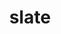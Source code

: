 ---
title: "slate"
layout: cache
categories: [package, develop-2024-12-15]
meta: {"versions": ["2024.10.29"], "compilers": ["gcc@=11.4.0", "gcc@=9.4.0", "oneapi@=2024.2.1"], "oss": ["ubuntu20.04", "ubuntu22.04"], "platforms": ["linux"], "targets": ["neoverse_v1", "neoverse_v2", "ppc64le", "x86_64_v3"], "stacks": ["e4s", "e4s-neoverse-v2", "e4s-neoverse_v1", "e4s-oneapi", "e4s-power", "root"], "num_specs": 13, "num_specs_by_stack": {"e4s-power": 2, "root": 13, "e4s-neoverse_v1": 4, "e4s-neoverse-v2": 2, "e4s": 4, "e4s-oneapi": 1}}
spec_details: [{"hash": "nguxidfd6zizsxu54x34e3ob7ozoni7r", "compiler": "gcc@=9.4.0", "versions": ["2024.10.29"], "os": "ubuntu20.04", "platform": "linux", "target": "ppc64le", "variants": ["build_system=cmake", "build_type=Release", "+cuda", "cuda_arch=70", "generator=make", "~ipo", "+mpi", "+openmp", "~rocm", "+shared", "~sycl"], "stacks": ["e4s-power", "root"], "size": "-", "tarball": "https://binaries.spack.io/develop-2024-12-15/build_cache/linux-ubuntu20.04-ppc64le/gcc-9.4.0/slate-2024.10.29/linux-ubuntu20.04-ppc64le-gcc-9.4.0-slate-2024.10.29-nguxidfd6zizsxu54x34e3ob7ozoni7r.spack"}, {"hash": "ufnaglghyxhyoz7iwbowvocupsethsbi", "compiler": "gcc@=9.4.0", "versions": ["2024.10.29"], "os": "ubuntu20.04", "platform": "linux", "target": "ppc64le", "variants": ["build_system=cmake", "build_type=Release", "~cuda", "generator=make", "~ipo", "+mpi", "+openmp", "~rocm", "+shared", "~sycl"], "stacks": ["e4s-power", "root"], "size": "-", "tarball": "https://binaries.spack.io/develop-2024-12-15/build_cache/linux-ubuntu20.04-ppc64le/gcc-9.4.0/slate-2024.10.29/linux-ubuntu20.04-ppc64le-gcc-9.4.0-slate-2024.10.29-ufnaglghyxhyoz7iwbowvocupsethsbi.spack"}, {"hash": "decul3flaulsuzacrk7zvbu57tkbenm3", "compiler": "gcc@=11.4.0", "versions": ["2024.10.29"], "os": "ubuntu22.04", "platform": "linux", "target": "neoverse_v1", "variants": ["build_system=cmake", "build_type=Release", "+cuda", "cuda_arch=80", "generator=make", "~ipo", "+mpi", "+openmp", "~rocm", "+shared", "~sycl"], "stacks": ["root", "e4s-neoverse_v1"], "size": "-", "tarball": "https://binaries.spack.io/develop-2024-12-15/build_cache/linux-ubuntu22.04-neoverse_v1/gcc-11.4.0/slate-2024.10.29/linux-ubuntu22.04-neoverse_v1-gcc-11.4.0-slate-2024.10.29-decul3flaulsuzacrk7zvbu57tkbenm3.spack"}, {"hash": "fe2zlablciz4yoz5aau7uxnsdlb7jstb", "compiler": "gcc@=11.4.0", "versions": ["2024.10.29"], "os": "ubuntu22.04", "platform": "linux", "target": "neoverse_v1", "variants": ["build_system=cmake", "build_type=Release", "+cuda", "cuda_arch=90", "generator=make", "~ipo", "+mpi", "+openmp", "~rocm", "+shared", "~sycl"], "stacks": ["root", "e4s-neoverse_v1"], "size": "-", "tarball": "https://binaries.spack.io/develop-2024-12-15/build_cache/linux-ubuntu22.04-neoverse_v1/gcc-11.4.0/slate-2024.10.29/linux-ubuntu22.04-neoverse_v1-gcc-11.4.0-slate-2024.10.29-fe2zlablciz4yoz5aau7uxnsdlb7jstb.spack"}, {"hash": "nrb32fzhviacmbd4frbzf7pk65le7pcr", "compiler": "gcc@=11.4.0", "versions": ["2024.10.29"], "os": "ubuntu22.04", "platform": "linux", "target": "neoverse_v1", "variants": ["build_system=cmake", "build_type=Release", "~cuda", "generator=make", "~ipo", "+mpi", "+openmp", "~rocm", "+shared", "~sycl"], "stacks": ["root", "e4s-neoverse_v1"], "size": "-", "tarball": "https://binaries.spack.io/develop-2024-12-15/build_cache/linux-ubuntu22.04-neoverse_v1/gcc-11.4.0/slate-2024.10.29/linux-ubuntu22.04-neoverse_v1-gcc-11.4.0-slate-2024.10.29-nrb32fzhviacmbd4frbzf7pk65le7pcr.spack"}, {"hash": "ujvd2elw75zjtbttkpjqgoplja6yziew", "compiler": "gcc@=11.4.0", "versions": ["2024.10.29"], "os": "ubuntu22.04", "platform": "linux", "target": "neoverse_v1", "variants": ["build_system=cmake", "build_type=Release", "+cuda", "cuda_arch=75", "generator=make", "~ipo", "+mpi", "+openmp", "~rocm", "+shared", "~sycl"], "stacks": ["root", "e4s-neoverse_v1"], "size": "-", "tarball": "https://binaries.spack.io/develop-2024-12-15/build_cache/linux-ubuntu22.04-neoverse_v1/gcc-11.4.0/slate-2024.10.29/linux-ubuntu22.04-neoverse_v1-gcc-11.4.0-slate-2024.10.29-ujvd2elw75zjtbttkpjqgoplja6yziew.spack"}, {"hash": "5lbct6raosi3oqz5kdkp5dsr5mok2tda", "compiler": "gcc@=11.4.0", "versions": ["2024.10.29"], "os": "ubuntu22.04", "platform": "linux", "target": "neoverse_v2", "variants": ["build_system=cmake", "build_type=Release", "+cuda", "cuda_arch=90", "generator=make", "~ipo", "+mpi", "+openmp", "~rocm", "+shared", "~sycl"], "stacks": ["root", "e4s-neoverse-v2"], "size": "-", "tarball": "https://binaries.spack.io/develop-2024-12-15/build_cache/linux-ubuntu22.04-neoverse_v2/gcc-11.4.0/slate-2024.10.29/linux-ubuntu22.04-neoverse_v2-gcc-11.4.0-slate-2024.10.29-5lbct6raosi3oqz5kdkp5dsr5mok2tda.spack"}, {"hash": "gp7nzn53mk5rod73waiwktzlngo7rhgc", "compiler": "gcc@=11.4.0", "versions": ["2024.10.29"], "os": "ubuntu22.04", "platform": "linux", "target": "neoverse_v2", "variants": ["build_system=cmake", "build_type=Release", "~cuda", "generator=make", "~ipo", "+mpi", "+openmp", "~rocm", "+shared", "~sycl"], "stacks": ["root", "e4s-neoverse-v2"], "size": "-", "tarball": "https://binaries.spack.io/develop-2024-12-15/build_cache/linux-ubuntu22.04-neoverse_v2/gcc-11.4.0/slate-2024.10.29/linux-ubuntu22.04-neoverse_v2-gcc-11.4.0-slate-2024.10.29-gp7nzn53mk5rod73waiwktzlngo7rhgc.spack"}, {"hash": "2v7zhinlkjtt6xbdywaonfz354yuhbnn", "compiler": "gcc@=11.4.0", "versions": ["2024.10.29"], "os": "ubuntu22.04", "platform": "linux", "target": "x86_64_v3", "variants": ["build_system=cmake", "build_type=Release", "~cuda", "generator=make", "~ipo", "+mpi", "+openmp", "~rocm", "+shared", "~sycl"], "stacks": ["e4s", "root"], "size": "-", "tarball": "https://binaries.spack.io/develop-2024-12-15/build_cache/linux-ubuntu22.04-x86_64_v3/gcc-11.4.0/slate-2024.10.29/linux-ubuntu22.04-x86_64_v3-gcc-11.4.0-slate-2024.10.29-2v7zhinlkjtt6xbdywaonfz354yuhbnn.spack"}, {"hash": "6zgxze5o7n2qam2mp23gjzn5ehzu5u32", "compiler": "gcc@=11.4.0", "versions": ["2024.10.29"], "os": "ubuntu22.04", "platform": "linux", "target": "x86_64_v3", "variants": ["amdgpu_target=gfx90a", "build_system=cmake", "build_type=Release", "~cuda", "generator=make", "~ipo", "+mpi", "+openmp", "+rocm", "+shared", "~sycl"], "stacks": ["e4s", "root"], "size": "-", "tarball": "https://binaries.spack.io/develop-2024-12-15/build_cache/linux-ubuntu22.04-x86_64_v3/gcc-11.4.0/slate-2024.10.29/linux-ubuntu22.04-x86_64_v3-gcc-11.4.0-slate-2024.10.29-6zgxze5o7n2qam2mp23gjzn5ehzu5u32.spack"}, {"hash": "cf5tzzhlsvw3uyhvyxygupjlox6j3dtc", "compiler": "gcc@=11.4.0", "versions": ["2024.10.29"], "os": "ubuntu22.04", "platform": "linux", "target": "x86_64_v3", "variants": ["build_system=cmake", "build_type=Release", "+cuda", "cuda_arch=80", "generator=make", "~ipo", "+mpi", "+openmp", "~rocm", "+shared", "~sycl"], "stacks": ["e4s", "root"], "size": "-", "tarball": "https://binaries.spack.io/develop-2024-12-15/build_cache/linux-ubuntu22.04-x86_64_v3/gcc-11.4.0/slate-2024.10.29/linux-ubuntu22.04-x86_64_v3-gcc-11.4.0-slate-2024.10.29-cf5tzzhlsvw3uyhvyxygupjlox6j3dtc.spack"}, {"hash": "h2nuxc5q5iz4kha6s5iwxskq6ytvtc7d", "compiler": "gcc@=11.4.0", "versions": ["2024.10.29"], "os": "ubuntu22.04", "platform": "linux", "target": "x86_64_v3", "variants": ["build_system=cmake", "build_type=Release", "+cuda", "cuda_arch=90", "generator=make", "~ipo", "+mpi", "+openmp", "~rocm", "+shared", "~sycl"], "stacks": ["e4s", "root"], "size": "-", "tarball": "https://binaries.spack.io/develop-2024-12-15/build_cache/linux-ubuntu22.04-x86_64_v3/gcc-11.4.0/slate-2024.10.29/linux-ubuntu22.04-x86_64_v3-gcc-11.4.0-slate-2024.10.29-h2nuxc5q5iz4kha6s5iwxskq6ytvtc7d.spack"}, {"hash": "fx64bzjocdwqzfmem6dpg5veltwdhzy3", "compiler": "oneapi@=2024.2.1", "versions": ["2024.10.29"], "os": "ubuntu22.04", "platform": "linux", "target": "x86_64_v3", "variants": ["build_system=cmake", "build_type=Release", "~cuda", "generator=make", "~ipo", "+mpi", "+openmp", "~rocm", "+shared", "~sycl"], "stacks": ["e4s-oneapi", "root"], "size": "-", "tarball": "https://binaries.spack.io/develop-2024-12-15/build_cache/linux-ubuntu22.04-x86_64_v3/oneapi-2024.2.1/slate-2024.10.29/linux-ubuntu22.04-x86_64_v3-oneapi-2024.2.1-slate-2024.10.29-fx64bzjocdwqzfmem6dpg5veltwdhzy3.spack"}]
---